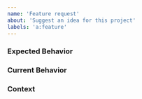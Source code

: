 ```yaml
---
name: 'Feature request'
about: 'Suggest an idea for this project'
labels: 'a:feature'
---
```


<!--- 
Please follow the instructions below. 
-->

<!--- Provide a brief summary of the issue in the title above -->

### Expected Behavior
<!--- Tell us how it should work -->

### Current Behavior
<!--- Explain the difference from current behavior -->

### Context
<!--- How has this issue affected you? What are you trying to accomplish? What other alternatives have you considered? -->
<!--- Providing context helps us come up with a solution that is most useful in the real world -->
